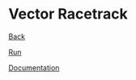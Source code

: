 # Vector Racetrack

[Back](https://alexduggan1.github.io/SeniorProject/)

[Run](https://alexduggan1.github.io/SeniorProject/VectorRacetrack/build/web)

[Documentation](https://alexduggan1.github.io/SeniorProject/VectorRacetrack/docs/)